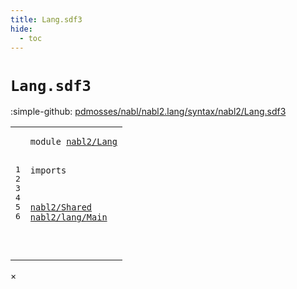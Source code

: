 ```yaml
---
title: Lang.sdf3
hide:
  - toc
---
```


# `Lang.sdf3`

:simple-github: [pdmosses/nabl/nabl2.lang/syntax/nabl2/Lang.sdf3]

[pdmosses/nabl/nabl2.lang/syntax/nabl2/Lang.sdf3]: https://github.com/pdmosses/nabl/blob/master/nabl2.lang/syntax/nabl2/Lang.sdf3 "The source file on GitHub"

<div class="sdf3"><table class="highlighttable"><tbody><tr><td class="linenos"><div class="linenodiv"><pre><span></span>1
2
3
4
5
6
</pre></div></td>
<td class="code"><pre><code><span class="keyword">module</span> <a href="../../NaBL2Lang.sdf3/#nabl2/Lang_5_3" id="nabl2/Lang_1_8" title="a definition with a single reference">nabl2/Lang</a>

<span class="keyword">imports</span>

  <a href="../../../../../file:/Users/pdm/eclipse/spoofax-dev/Eclipse.app/Contents/Eclipse/plugins/org.metaborg.meta.nabl2.shared.eclipse_2.6.0.20231130-170231-master/target/unpacked/latest/syntax/nabl2/Shared.sdf3/#nabl2/Shared_1_8" id="nabl2/Shared_5_3" title="a reference to a single-file definition">nabl2/Shared</a>
  <a href="../lang/Main.sdf3/#nabl2/lang/Main_1_8" id="nabl2/lang/Main_6_3" title="a reference to a single-file definition">nabl2/lang/Main</a>

</code></pre></td></tr></tbody></table></div>

<div id="modal">
  <div id="modal-content">
    <span id="modal-close">&times;</span>
    <h2 id="modal-h2"></h2>
    <p  id="modal-p"></p>
    <ul id="modal-ul"></ul>
  </div>
</div>
